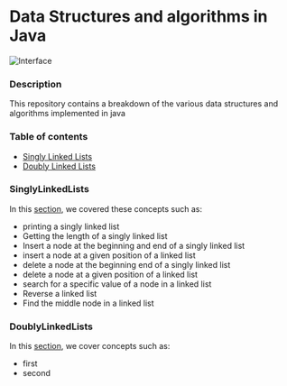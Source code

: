 # Data Structures and algorithms in Java
![Interface](https://miro.medium.com/max/1400/1*sMryEXZVPKFjGNcfSzE8Mw.jpeg)
### Description
This repository contains a breakdown of the various data structures and algorithms implemented in java

### Table of contents
* [Singly Linked Lists](#singlylinkedlists)
* [Doubly Linked Lists](#doublylinkedlists)

### SinglyLinkedLists
In this [section](https://github.com/Kondwani7/Data-structures-and-Algorithms-Java/blob/main/src/com/LinkedList/LinkedList.java), we covered these concepts such as:
* printing a singly linked list
* Getting the length of a singly linked list
* Insert a node at the beginning and end of a singly linked list
* insert a node at a given position of a linked list
* delete a node at the beginning end of a singly linked list
* delete a node at a given position of a linked list
* search for a specific value of a node in a linked list
* Reverse a linked list
* Find the middle node in a linked list
### DoublyLinkedLists
In this [section](), we cover concepts such as:
* first
* second